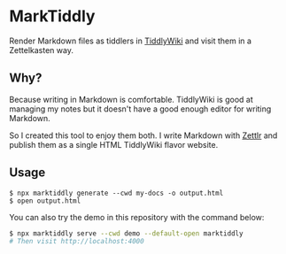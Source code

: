 # MarkTiddly

Render Markdown files as tiddlers in [TiddlyWiki](https://tiddlywiki.com/) and visit them in a Zettelkasten way.

## Why?

Because writing in Markdown is comfortable. TiddlyWiki is good at managing my notes but it doesn't have a good enough editor for writing Markdown.

So I created this tool to enjoy them both. I write Markdown with [Zettlr](https://github.com/Zettlr/Zettlr) and publish them as a single HTML TiddlyWiki flavor website.

## Usage

```base
$ npx marktiddly generate --cwd my-docs -o output.html
$ open output.html
```

You can also try the demo in this repository with the command below:

```bash
$ npx marktiddly serve --cwd demo --default-open marktiddly
# Then visit http://localhost:4000
```
